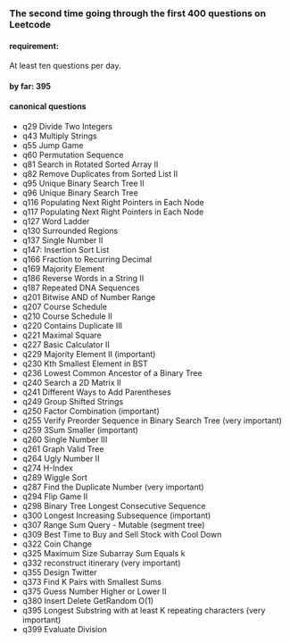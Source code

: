 ### The second time going through the first 400 questions on Leetcode

#### requirement:
At least ten questions per day.

#### by far: 395

#### canonical questions
- q29 Divide Two Integers
- q43 Multiply Strings
- q55 Jump Game
- q60 Permutation Sequence
- q81 Search in Rotated Sorted Array II
- q82 Remove Duplicates from Sorted List II
- q95 Unique Binary Search Tree II
- q96 Unique Binary Search Tree
- q116 Populating Next Right Pointers in Each Node
- q117 Populating Next Right Pointers in Each Node
- q127 Word Ladder
- q130 Surrounded Regions
- q137 Single Number II
- q147: Insertion Sort List
- q166 Fraction to Recurring Decimal
- q169 Majority Element
- q186 Reverse Words in a String II
- q187 Repeated DNA Sequences
- q201 Bitwise AND of Number Range
- q207 Course Schedule
- q210 Course Schedule II
- q220 Contains Duplicate III
- q221 Maximal Square
- q227 Basic Calculator II
- q229 Majority Element II (important)
- q230 Kth Smallest Element in BST
- q236 Lowest Common Ancestor of a Binary Tree
- q240 Search a 2D Matrix II
- q241 Different Ways to Add Parentheses
- q249 Group Shifted Strings
- q250 Factor Combination (important)
- q255 Verify Preorder Sequence in Binary Search Tree (very important)
- q259 3Sum Smaller (important)
- q260 Single Number III
- q261 Graph Valid Tree
- q264 Ugly Number II
- q274 H-Index
- q289 Wiggle Sort
- q287 Find the Duplicate Number (very important)
- q294 Flip Game II
- q298 Binary Tree Longest Consecutive Sequence
- q300 Longest Increasing Subsequence (important)
- q307 Range Sum Query - Mutable (segment tree)
- q309 Best Time to Buy and Sell Stock with Cool Down
- q322 Coin Change
- q325 Maximum Size Subarray Sum Equals k
- q332 reconstruct itinerary (very important)
- q355 Design Twitter
- q373 Find K Pairs with Smallest Sums
- q375 Guess Number Higher or Lower II
- q380 Insert Delete GetRandom O(1)
- q395 Longest Substring with at least K repeating characters (very important)
- q399 Evaluate Division
